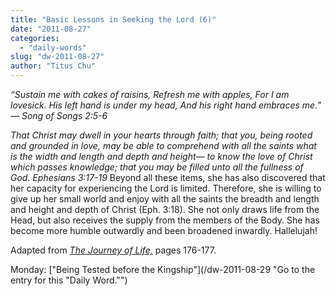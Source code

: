 ```yaml
---
title: "Basic Lessons in Seeking the Lord (6)"
date: "2011-08-27"
categories: 
  - "daily-words"
slug: "dw-2011-08-27"
author: "Titus Chu"
---
```


_“Sustain me with cakes of raisins, Refresh me with apples, For I am lovesick. His left hand is under my head, And his right hand embraces me.” — Song of Songs 2:5-6_

_That Christ may dwell in your hearts through faith; that you, being rooted and grounded in love, may be able to comprehend with all the saints what is the width and length and depth and height— to know the love of Christ which passes knowledge; that you may be filled unto all the fullness of God. Ephesians 3:17-19_ Beyond all these items, she has also discovered that her capacity for experiencing the Lord is limited. Therefore, she is willing to give up her small world and enjoy with all the saints the breadth and length and height and depth of Christ (Eph. 3:18). She not only draws life from the Head, but also receives the supply from the members of the Body. She has become more humble outwardly and been broadened inwardly. Hallelujah!

Adapted from _[The Journey of Life,](/book-journey "Go to the listing for this book.")_ pages 176-177.

Monday: ["Being Tested before the Kingship"](/dw-2011-08-29 "Go to the entry for this "Daily Word."")
